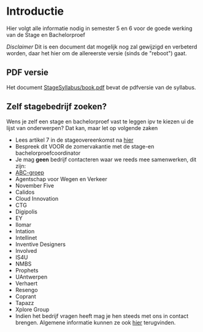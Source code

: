 # Introductie

Hier volgt alle informatie nodig in semester 5 en 6 voor de goede werking van de Stage en Bachelorproef

*Disclaimer* Dit is een document dat mogelijk nog zal gewijzigd en verbeterd worden, daar het hier om de allereerste versie (sinds de "reboot") gaat.

## PDF versie
Het document [StageSyllabus/book.pdf](StageSyllabus/book.pdf) bevat de pdfversie van de syllabus.

## Zelf stagebedrijf zoeken?
Wens je zelf een stage en bachelorproef vast te leggen ipv te kiezen ui de lijst van onderwerpen? Dat kan, maar let op volgende zaken
* Lees artikel 7 in  de stageovereenkomst na [hier](https://github.com/AP-Elektronica-ICT/BAP_Stage_Syllabus/blob/master/StageSyllabus/Documenten/Stagereglement%20AP_definitief.docx)
* Bespreek dit VOOR de zomervakantie met de stage-en bachelorproefcoordinator
* Je mag **geen** bedrijf contacteren waar we reeds mee samenwerken, dit zijn:
 * [ABC-groep](https://www.abc-groep.be/)
 * Agentschap voor Wegen en Verkeer
 * November Five
 * Calidos
 * Cloud Innovation
 * CTG
 * Digipolis
 * EY
 * Ilomar
 * Intation
 * Intellinet
 * Inventive Designers
 * Involved
 * IS4U
 * NMBS
 * Prophets
 * UAntwerpen
 * Verhaert
 * Resengo
 * Coprant
 * Tapazz
 * Xplore Group
* Indien het bedrijf vragen heeft mag je hen steeds met ons in contact brengen. Algemene informatie kunnen ze ook [hier](http://eaict.ap.be/bachelorproeven/bachelorproef-op-uw-bedrijf/) terugvinden.
